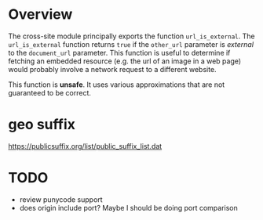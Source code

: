 # Overview

The cross-site module principally exports the function `url_is_external`. The `url_is_external` function returns `true` if the `other_url` parameter is *external* to the `document_url` parameter. This function is useful to determine if fetching an embedded resource (e.g. the url of an image in a web page) would probably involve a network request to a different website.

This function is **unsafe**. It uses various approximations that are not guaranteed to be correct.


# geo suffix

https://publicsuffix.org/list/public_suffix_list.dat

# TODO

* review punycode support
* does origin include port? Maybe I should be doing port comparison
